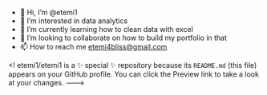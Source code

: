 - 👋 Hi, I’m @etemi1
- 👀 I’m interested in data analytics
- 🌱 I’m currently learning how to clean data with excel
- 💞️ I’m looking to collaborate on how to build my portfolio in that
- 📫 How to reach me etemi4bliss@gmail.com

<!
etemi1/etemi1 is a ✨ special ✨ repository because its `README.md` (this file) appears on your GitHub profile.
You can click the Preview link to take a look at your changes.
--->
